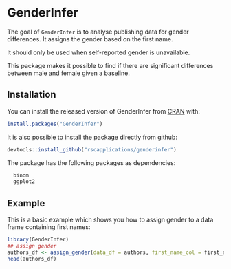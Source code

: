 # GenderInfer


The goal of `GenderInfer` is to analyse publishing data for gender differences.
It assigns the gender based on the first name.

It should only be used when self-reported gender is unavailable.

This package makes it possible to find if there are significant differences between 
male and female given a baseline.

## Installation

You can install the released version of GenderInfer from [CRAN](https://CRAN.R-project.org) with:

``` r
install.packages("GenderInfer")
```
It is also possible to install the package directly from github:

``` r
devtools::install_github("rscapplications/genderinfer")
```


The package has the following packages as dependencies:
``` r
  binom
  ggplot2
```
  
## Example

This is a basic example which shows you how to assign gender to a data frame containing first names:

``` r
library(GenderInfer)
## assign gender
authors_df <- assign_gender(data_df = authors, first_name_col = first_name)
head(authors_df)
```

